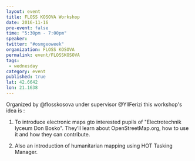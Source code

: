 ```yaml
---
layout: event
title: FLOSS KOSOVA Workshop
date: 2016-11-16
pre-event: false
time: "5:30pm - 7:00pm"
speaker: 
twitter: "#osmgeoweek"
organization: FLOSS KOSOVA
permalink: event/FLOSSKOSOVA
tags: 
 - wednesday
category: event
published: true
lat: 42.6642
lon: 21.1638
---
```


Organized by @flosskosova under supervisor @YllFerizi this workshop's idea is : 
1. To introduce electronic maps gto interested pupils of "Electrotechnik lyceum Don Bosko". They’ll learn about OpenStreetMap.org, 
how to use it and how they can contribute. 

2. Also an introduction of humanitarian mapping using HOT Tasking Manager.


